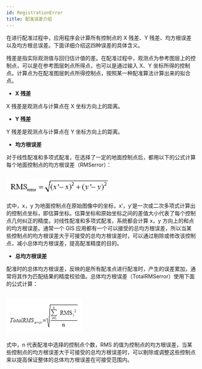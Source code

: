 ```yaml
---
id: RegistrationError
title: 配准误差介绍  
---  
```

 在进行配准过程中，应用程序会计算所有控制点的 X 残差、Y 残差、均方根误差以及均方根总误差。下面详细介绍这四种误差的具体含义。



 残差是指实际观测值与回归估计值的差。在配准过程中，观测点为参考图层上的控制点，可以是在参考图层刺点所得点，也可以是通过输入 X、Y
坐标所得的控制点。计算点为在配准图层刺点所得控制点，按照某一种配准算法计算出来的拟合点。



   * **X 残差**



 X 残差是观测点与计算点在 X 坐标方向上的距离。



   * **Y 残差**



 Y 残差是观测点与计算点在 Y 坐标方向上的距离。



   * **均方根误差**



 对于线性配准和多项式配准，在选择了一定的地面控制点后，都用以下的公式计算每个地面控制点的均方根误差（RMSerror）：



 ![](img/RMSerror.png)  
 ---  
  
 式中，x，y
为地面控制点在原始图像中的坐标，x′，y′是一次或二次多项式计算出的控制点坐标，即估算坐标。估算坐标和原始坐标之间的差值大小代表了每个控制点几何纠正的精度。对线性配准和多项式配准，系统都会计算
x，y 方向上的和点的均方根误差。通常一个 GIS
应用都有一个可以接受的总均方根误差，所以当某些控制点的均方根误差大于可接受的总均方根误差时，可以通过剔除或修改该控制点，减小总体均方根误差，提高配准精度的目的。



   * **总均方根误差**




配准时的总体均方根误差，反映的是所有配准点进行配准时，产生的误差累加，通常将其作为匹配结果的精度校验值。总体均方根误差（TotalRMSerror）使用下面的公式计算：



 ![](img/TotalRMS.png)  
 ---  
  
 式中，n 代表配准中选择的控制点个数，RMS
的值为控制点的均方根误差，当某些控制点的均方根误差大于可接受的总均方根误差时，可以剔除或调整这些控制点来以提高保证整体的总体均方根误差在可接受范围内。


